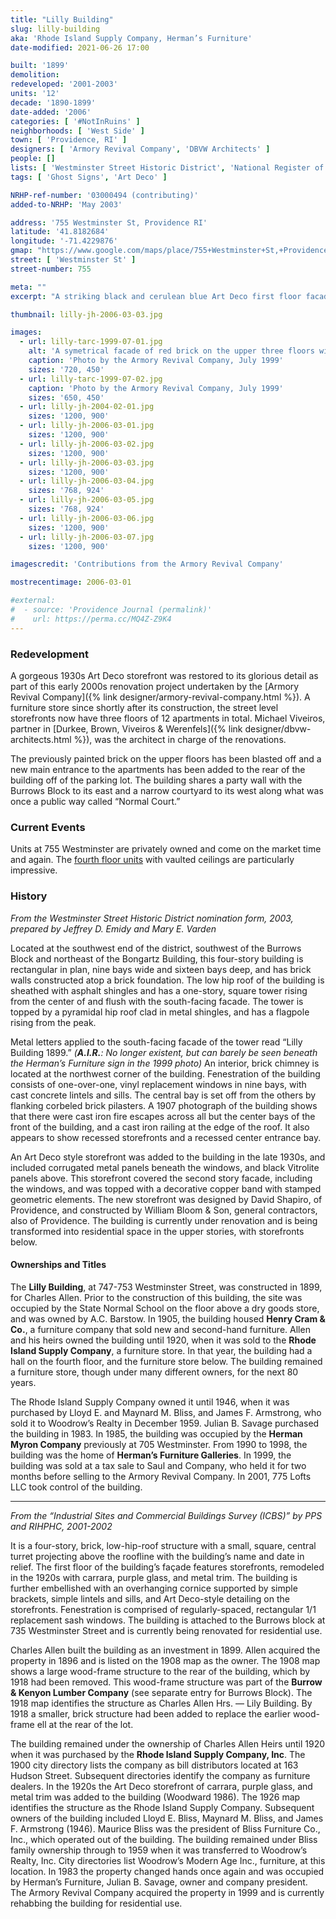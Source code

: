 ```yaml
---
title: "Lilly Building"
slug: lilly-building
aka: 'Rhode Island Supply Company, Herman’s Furniture'
date-modified: 2021-06-26 17:00

built: '1899'
demolition:
redeveloped: '2001-2003'
units: '12'
decade: '1890-1899'
date-added: '2006'
categories: [ '#NotInRuins' ]
neighborhoods: [ 'West Side' ]
town: [ 'Providence, RI' ]
designers: [ 'Armory Revival Company', 'DBVW Architects' ]
people: []
lists: [ 'Westminster Street Historic District', 'National Register of Historic Places' ]
tags: [ 'Ghost Signs', 'Art Deco' ]

NRHP-ref-number: '03000494 (contributing)'
added-to-NRHP: 'May 2003'

address: '755 Westminster St, Providence RI'
latitude: '41.8182684'
longitude: '-71.4229876'
gmap: "https://www.google.com/maps/place/755+Westminster+St,+Providence,+RI+02903/@41.8182684,-71.4229876,17z/data=!3m1!4b1!4m5!3m4!1s0x89e4457253bfdd81:0x8fa37660c165e4c1!8m2!3d41.8182684!4d-71.4207989"
street: [ 'Westminster St' ]
street-number: 755

meta: ""
excerpt: "A striking black and cerulean blue Art Deco first floor facade adorns this commercial building along a historically significant portion of upper Westminster Street"

thumbnail: lilly-jh-2006-03-03.jpg

images:
  - url: lilly-tarc-1999-07-01.jpg
    alt: 'A symetrical facade of red brick on the upper three floors with an ornate glass storefront on the first level of black glass, decorative panels in yellow and white, with deep blue glass trim pieces. A shallow central tower rises from the center of the fourth floor. The building is nine bays wide and sixteen deep, with little to no ornamentation on the other three sides.'
    caption: 'Photo by the Armory Revival Company, July 1999'
    sizes: '720, 450'
  - url: lilly-tarc-1999-07-02.jpg
    caption: 'Photo by the Armory Revival Company, July 1999'
    sizes: '650, 450'
  - url: lilly-jh-2004-02-01.jpg
    sizes: '1200, 900'
  - url: lilly-jh-2006-03-01.jpg
    sizes: '1200, 900'
  - url: lilly-jh-2006-03-02.jpg
    sizes: '1200, 900'
  - url: lilly-jh-2006-03-03.jpg
    sizes: '1200, 900'
  - url: lilly-jh-2006-03-04.jpg
    sizes: '768, 924'
  - url: lilly-jh-2006-03-05.jpg
    sizes: '768, 924'
  - url: lilly-jh-2006-03-06.jpg
    sizes: '1200, 900'
  - url: lilly-jh-2006-03-07.jpg
    sizes: '1200, 900'

imagescredit: 'Contributions from the Armory Revival Company'

mostrecentimage: 2006-03-01

#external:
#  - source: 'Providence Journal (permalink)'
#    url: https://perma.cc/MQ4Z-Z9K4
---
```


### Redevelopment

A gorgeous 1930s Art Deco storefront was restored to its glorious detail as part of this early 2000s renovation project undertaken by the [Armory Revival Company]({% link designer/armory-revival-company.html %}). A furniture store since shortly after its construction, the street level storefronts now have three floors of 12 apartments in total. Michael Viveiros, partner in [Durkee, Brown, Viveiros & Werenfels]({% link designer/dbvw-architects.html %}), was the architect in charge of the renovations.

The previously painted brick on the upper floors has been blasted off and a new main entrance to the apartments has been added to the rear of the building off of the parking lot. The building shares a party wall with the Burrows Block to its east and a narrow courtyard to its west along what was once a public way called “Normal Court.”


### Current Events

Units at 755 Westminster are privately owned and come on the market time and again. The [fourth floor units](https://www.zillow.com/homedetails/755-Westminster-St-UNIT-403-Providence-RI-02903/65916154_zpid/) with vaulted ceilings are particularly impressive.


### History

_From the Westminster Street Historic District nomination form, 2003, prepared by Jeffrey D. Emidy and Mary E. Varden_

Located at the southwest end of the district, southwest of the Burrows Block and northeast of the Bongartz Building, this four-story building is rectangular in plan, nine bays wide and sixteen bays deep, and has brick walls constructed atop a brick foundation. The low hip roof of the building is sheathed with asphalt shingles and has a one-story, square tower rising from the center of and flush with the south-facing facade. The tower is topped by a pyramidal hip roof clad in metal shingles, and has a flagpole rising from the peak.

Metal letters applied to the south-facing facade of the tower read “Lilly Building 1899.” _(**A.I.R.**: No longer existent, but can barely be seen beneath the Herman’s Furniture sign in the 1999 photo)_ An interior, brick chimney is located at the northwest corner of the building. Fenestration of the building consists of one-over-one, vinyl replacement windows in nine bays, with cast concrete lintels and sills. The central bay is set off from the others by flanking corbeled brick pilasters. A 1907 photograph of the building shows that there were cast iron fire escapes across all but the center bays of the front of the building, and a cast iron railing at the edge of the roof. It also appears to show recessed storefronts and a recessed center entrance bay.

An Art Deco style storefront was added to the building in the late 1930s, and included corrugated metal panels beneath the windows, and black Vitrolite panels above. This storefront covered the second story facade, including the windows, and was topped with a decorative copper band with stamped geometric elements. The new storefront was designed by David Shapiro, of Providence, and constructed by William Bloom & Son, general contractors, also of Providence. The building is currently under renovation and is being transformed into residential space in the upper stories, with storefronts below.


#### Ownerships and Titles

The **Lilly Building**, at 747-753 Westminster Street, was constructed in 1899, for Charles Allen. Prior to the construction of this building, the site was occupied by the State Normal School on the floor above a dry goods store, and was owned by A.C. Barstow. In 1905, the building housed **Henry Cram & Co.**, a furniture company that sold new and second-hand furniture. Allen and his heirs owned the building until 1920, when it was sold to the **Rhode Island Supply Company**, a furniture store. In that year, the building had a hall on the fourth floor, and the furniture store below. The building remained a furniture store, though under many different owners, for the next 80 years.

The Rhode Island Supply Company owned it until 1946, when it was purchased by Lloyd E. and Maynard M. Bliss, and James F. Armstrong, who sold it to Woodrow’s Realty in December 1959. Julian B. Savage purchased the building in 1983. In 1985, the building was occupied by the **Herman Myron Company** previously at 705 Westminster. From 1990 to 1998, the building was the home of **Herman’s Furniture Galleries**. In 1999, the building was sold at a tax sale to Saul and Company, who held it for two months before selling to the Armory Revival Company. In 2001, 775 Lofts LLC took control of the building.

***

_From the “Industrial Sites and Commercial Buildings Survey (ICBS)” by PPS and RIHPHC, 2001-2002_

It is a four-story, brick, low-hip-roof structure with a small, square, central turret projecting above the roofline with the building’s name and date in relief. The first floor of the building’s façade features storefronts, remodeled in the 1920s with carrara, purple glass, and metal trim. The building is further embellished with an overhanging cornice supported by simple brackets, simple lintels and sills, and Art Deco-style detailing on the storefronts. Fenestration is comprised of regularly-spaced, rectangular 1/1 replacement sash windows. The building is attached to the Burrows block at 735 Westminster Street and is currently being renovated for residential use.

Charles Allen built the building as an investment in 1899. Allen acquired the property in 1896 and is listed on the 1908 map as the owner. The 1908 map shows a large wood-frame structure to the rear of the building, which by 1918 had been removed. This wood-frame structure was part of the **Burrow & Kenyon Lumber Company** (see separate entry for Burrows Block). The 1918 map identifies the structure as Charles Allen Hrs. — Lily Building. By 1918 a smaller, brick structure had been added to replace the earlier wood-frame ell at the rear of the lot.

The building remained under the ownership of Charles Allen Heirs until 1920 when it was purchased by the **Rhode lsland Supply Company, Inc**. The 1900 city directory lists the company as bill distributors located at 163 Hudson Street. Subsequent directories identify the company as furniture dealers. In the 1920s the Art Deco storefront of carrara, purple glass, and metal trim was added to the building (Woodward 1986). The 1926 map identifies the structure as the Rhode Island Supply Company. Subsequent owners of the building included Lloyd E. Bliss, Maynard M. Bliss, and James F. Armstrong (1946). Maurice Bliss was the president of Bliss Furniture Co., Inc., which operated out of the building. The building remained under Bliss family ownership through to 1959 when it was transferred to Woodrow’s Realty, Inc. City directories list Woodrow’s Modern Age Inc., furniture, at this location. In 1983 the property changed hands once again and was occupied by Herman’s Furniture, Julian B. Savage, owner and company president. The Armory Revival Company acquired the property in 1999 and is currently rehabbing the building for residential use.
